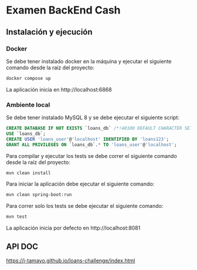 # Examen BackEnd Cash

## Instalación y ejecución
### Docker
Se debe tener instalado docker en la máquina y ejecutar el siguiente comando desde la raíz del proyecto:

```bash
docker compose up
```
La aplicación inicia en http://localhost:6868

### Ambiente local
Se debe tener instalado MySQL 8 y se debe ejecutar el siguiente script:
```sql
CREATE DATABASE IF NOT EXISTS `loans_db` /*!40100 DEFAULT CHARACTER SET utf8mb4  COLLATE utf8mb4_0900_ai_ci */;
USE `loans_db`;
CREATE USER 'loans_user'@'localhost' IDENTIFIED BY 'loans123';
GRANT ALL PRIVILEGES ON `loans_db`.* TO 'loans_user'@'localhost';

```
Para compilar y ejecutar los tests se debe correr el siguiente comando desde la raíz del proyecto:
```bash
mvn clean install
```
Para iniciar la aplicación debe ejecutar el siguiente comando:
```bash
mvn clean spring-boot:run
```
Para correr solo los tests se debe ejecutar el siguiente comando:
```bash
mvn test
```
La aplicación inicia por defecto en http://localhost:8081


## API DOC
https://j-tamayo.github.io/loans-challenge/index.html